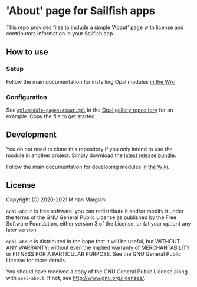 <!--
SPDX-FileCopyrightText: 2020-2021 Mirian Margiani
SPDX-License-Identifier: GFDL-1.3-or-later
-->

# 'About' page for Sailfish apps

This repo provides files to include a simple 'About' page with license and
contributors information in your Sailfish app.

## How to use

### Setup

Follow the main documentation for installing Opal modules
[in the Wiki](https://github.com/Pretty-SFOS/opal).

### Configuration

See [`qml/module-pages/About.qml`](https://github.com/Pretty-SFOS/opal-gallery/blob/master/qml/module-pages/About.qml)
in the [Opal gallery repository](https://github.com/Pretty-SFOS/opal-gallery)
for an example. Copy the file to get started.

## Development

You do not need to clone this repository if you only intend to use the module in
another project. Simply download the
[latest release bundle](https://github.com/Pretty-SFOS/opal-about/releases/latest).

Follow the main documentation for developing modules
[in the Wiki](https://github.com/Pretty-SFOS/opal).

## License

Copyright (C) 2020-2021  Mirian Margiani

`opal-about` is free software: you can redistribute it and/or modify
it under the terms of the GNU General Public License as published by
the Free Software Foundation, either version 3 of the License, or
(at your option) any later version.

`opal-about` is distributed in the hope that it will be useful,
but WITHOUT ANY WARRANTY; without even the implied warranty of
MERCHANTABILITY or FITNESS FOR A PARTICULAR PURPOSE.  See the
GNU General Public License for more details.

You should have received a copy of the GNU General Public License
along with `opal-about`.  If not, see <http://www.gnu.org/licenses/>.
